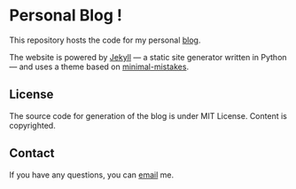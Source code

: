 # Personal Blog !

This repository hosts the code for my personal [blog](https://3sarojbhattarai.github.io).

The website is powered by [Jekyll](https://jekyllrb.com) — a static site generator written in Python — and uses a theme based on [minimal-mistakes](https://mmistakes.github.io/minimal-mistakes).


## License
The source code for generation of the blog is under MIT License. Content is copyrighted.

## Contact

If you have any questions, you can [email](mailto:sarojbhattarai2053@gmail.com) me.
